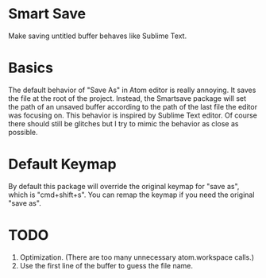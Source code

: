 # Smart Save

Make saving untitled buffer behaves like Sublime Text.

# Basics

The default behavior of "Save As" in Atom editor is really annoying. It saves the file at the root of the project. Instead, the Smartsave package will set the path of an unsaved buffer according to the path of the last file the editor was focusing on. This behavior is inspired by Sublime Text editor. Of course there should still be glitches but I try to mimic the behavior as close as possible.


# Default Keymap

By default this package will override the original keymap for "save as", which is "cmd+shift+s". You can remap the keymap if you need the original "save as".

# TODO

1. Optimization. (There are too many unnecessary atom.workspace calls.)
2. Use the first line of the buffer to guess the file name.

